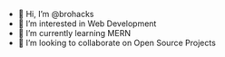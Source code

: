 - 👋 Hi, I’m @brohacks
- 👀 I’m interested in Web Development
- 🌱 I’m currently learning MERN
- 💞️ I’m looking to collaborate on Open Source Projects


<!---
poudyalamit999/poudyalamit999 is a ✨ special ✨ repository because its `README.md` (this file) appears on your GitHub profile.
You can click the Preview link to take a look at your changes.
--->
